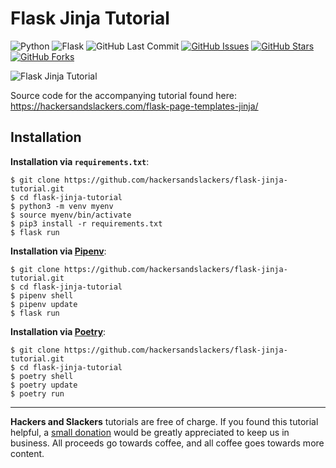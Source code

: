 # Flask Jinja Tutorial

![Python](https://img.shields.io/badge/Python-v3.8-blue.svg?logo=python&longCache=true&logoColor=white&colorB=5e81ac&style=flat-square&colorA=4c566a)
![Flask](https://img.shields.io/badge/Flask-v1.1.1-blue.svg?longCache=true&logo=flask&style=flat-square&logoColor=white&colorB=5e81ac&colorA=4c566a)
![GitHub Last Commit](https://img.shields.io/github/last-commit/google/skia.svg?style=flat-square&colorA=4c566a&colorB=a3be8c&logo=GitHub)
[![GitHub Issues](https://img.shields.io/github/issues/hackersandslackers/flask-jinja-tutorial.svg?style=flat-square&colorA=4c566a&logo=GitHub&colorB=ebcb8b)](https://github.com/hackersandslackers/flask-jinja-tutorial/issues)
[![GitHub Stars](https://img.shields.io/github/stars/hackersandslackers/flask-jinja-tutorial.svg?style=flat-square8&colorA=4c566a&logo=GitHub&colorB=ebcb8b)](https://github.com/hackersandslackers/flask-jinja-tutorial/stargazers)
[![GitHub Forks](https://img.shields.io/github/forks/hackersandslackers/flask-jinja-tutorial.svg?style=flat-square&colorA=4c566a&logo=GitHub&colorB=ebcb8b)](https://github.com/hackersandslackers/flask-jinja-tutorial/network)

![Flask Jinja Tutorial](https://storage.googleapis.com/hackersandslackers-cdn/2019/02/jinja@2x.jpg)

Source code for the accompanying tutorial found here: https://hackersandslackers.com/flask-page-templates-jinja/

## Installation

**Installation via `requirements.txt`**:

```shell
$ git clone https://github.com/hackersandslackers/flask-jinja-tutorial.git
$ cd flask-jinja-tutorial
$ python3 -m venv myenv
$ source myenv/bin/activate
$ pip3 install -r requirements.txt
$ flask run
```

**Installation via [Pipenv](https://pipenv-fork.readthedocs.io/en/latest/)**:

```shell
$ git clone https://github.com/hackersandslackers/flask-jinja-tutorial.git
$ cd flask-jinja-tutorial
$ pipenv shell
$ pipenv update
$ flask run
```

**Installation via [Poetry](https://python-poetry.org/)**:

```shell
$ git clone https://github.com/hackersandslackers/flask-jinja-tutorial.git
$ cd flask-jinja-tutorial
$ poetry shell
$ poetry update
$ poetry run
```
-----

**Hackers and Slackers** tutorials are free of charge. If you found this tutorial helpful, a [small donation](https://www.buymeacoffee.com/hackersslackers) would be greatly appreciated to keep us in business. All proceeds go towards coffee, and all coffee goes towards more content.